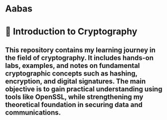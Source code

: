 # Aabas
# 🔐 Introduction to Cryptography
This repository contains my learning journey in the field of cryptography. It includes hands-on labs, examples, and notes on fundamental cryptographic concepts such as hashing, encryption, and digital signatures. The main objective is to gain practical understanding using tools like OpenSSL, while strengthening my theoretical foundation in securing data and communications.
---